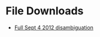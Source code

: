# File Downloads


* [Full Sept 4 2012 disambiguation](https://s3.amazonaws.com/funginstitute/full.sqlite3)